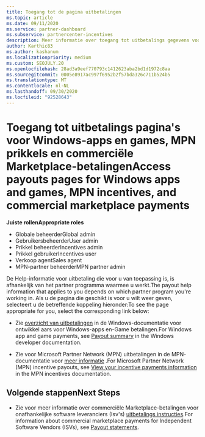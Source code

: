 ```yaml
---
title: Toegang tot de pagina uitbetalingen
ms.topic: article
ms.date: 09/11/2020
ms.service: partner-dashboard
ms.subservice: partnercenter-incentives
description: Meer informatie over toegang tot uitbetalings gegevens voor uw Windows-apps en games, MPN prikkels en commerciële Marketplace-betalingen voor onafhankelijke software leveranciers.
author: Karthic83
ms.author: kashanum
ms.localizationpriority: medium
ms.custom: SEOJULY.20
ms.openlocfilehash: 28ad3a9eef770793c1412623aba2bd1d1972c8aa
ms.sourcegitcommit: 0005e8917ac997f6952b2f57bda326c711b524b5
ms.translationtype: MT
ms.contentlocale: nl-NL
ms.lasthandoff: 09/30/2020
ms.locfileid: "92528643"
---
```

# <a name="access-payouts-pages-for-windows-apps-and-games-mpn-incentives-and-commercial-marketplace-payments"></a><span data-ttu-id="743ef-103">Toegang tot uitbetalings pagina's voor Windows-apps en games, MPN prikkels en commerciële Marketplace-betalingen</span><span class="sxs-lookup"><span data-stu-id="743ef-103">Access payouts pages for Windows apps and games, MPN incentives, and commercial marketplace payments</span></span>

<span data-ttu-id="743ef-104">**Juiste rollen**</span><span class="sxs-lookup"><span data-stu-id="743ef-104">**Appropriate roles**</span></span>

- <span data-ttu-id="743ef-105">Globale beheerder</span><span class="sxs-lookup"><span data-stu-id="743ef-105">Global admin</span></span>
- <span data-ttu-id="743ef-106">Gebruikersbeheerder</span><span class="sxs-lookup"><span data-stu-id="743ef-106">User admin</span></span>
- <span data-ttu-id="743ef-107">Prikkel beheerder</span><span class="sxs-lookup"><span data-stu-id="743ef-107">Incentives admin</span></span>
- <span data-ttu-id="743ef-108">Prikkel gebruiker</span><span class="sxs-lookup"><span data-stu-id="743ef-108">Incentives user</span></span>
- <span data-ttu-id="743ef-109">Verkoop agent</span><span class="sxs-lookup"><span data-stu-id="743ef-109">Sales agent</span></span>
- <span data-ttu-id="743ef-110">MPN-partner beheerder</span><span class="sxs-lookup"><span data-stu-id="743ef-110">MPN partner admin</span></span>

<span data-ttu-id="743ef-111">De Help-informatie voor uitbetaling die voor u van toepassing is, is afhankelijk van het partner programma waarmee u werkt.</span><span class="sxs-lookup"><span data-stu-id="743ef-111">The payout help information that applies to you depends on which partner program you're working in.</span></span> <span data-ttu-id="743ef-112">Als u de pagina die geschikt is voor u wilt weer geven, selecteert u de betreffende koppeling hieronder:</span><span class="sxs-lookup"><span data-stu-id="743ef-112">To see the page appropriate for you, select the corresponding link below:</span></span>

- <span data-ttu-id="743ef-113">Zie [overzicht van uitbetalingen](/windows/uwp/publish/payout-summary) in de Windows-documentatie voor ontwikkel aars voor Windows-apps en-Game betalingen.</span><span class="sxs-lookup"><span data-stu-id="743ef-113">For Windows app and game payments, see [Payout summary](/windows/uwp/publish/payout-summary) in the Windows developer documentation.</span></span>

- <span data-ttu-id="743ef-114">Zie voor Microsoft Partner Network (MPN) uitbetalingen in de MPN-documentatie voor [meer informatie](understand-incentive-payouts.md) .</span><span class="sxs-lookup"><span data-stu-id="743ef-114">For Microsoft Partner Network (MPN) incentive payouts, see [View your incentive payments information](understand-incentive-payouts.md) in the MPN incentives documentation.</span></span>

## <a name="next-steps"></a><span data-ttu-id="743ef-115">Volgende stappen</span><span class="sxs-lookup"><span data-stu-id="743ef-115">Next Steps</span></span>

- <span data-ttu-id="743ef-116">Zie voor meer informatie over commerciële Marketplace-betalingen voor onafhankelijke software leveranciers (Isv's) [uitbetalings instructies](payout-statement.md).</span><span class="sxs-lookup"><span data-stu-id="743ef-116">For information about commercial marketplace payments for Independent Software Vendors (ISVs), see [Payout statements](payout-statement.md).</span></span>
